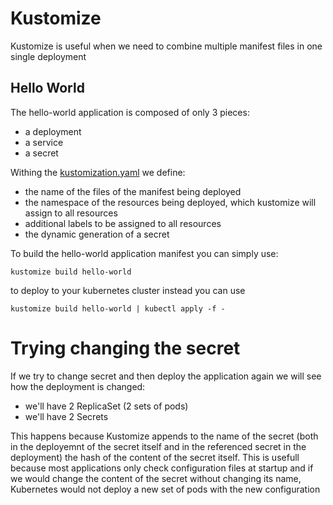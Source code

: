 # Kustomize

Kustomize is useful when we need to combine multiple manifest files in one single deployment

## Hello World

The hello-world application is composed of only 3 pieces: 
- a deployment
- a service
- a secret

Withing the [kustomization.yaml](hello-world/kustomization.yaml) we define:
- the name of the files of the manifest being deployed
- the namespace of the resources being deployed, which kustomize will assign to all resources
- additional labels to be assigned to all resources
- the dynamic generation of a secret

To build the hello-world application manifest you can simply use:

```shell
kustomize build hello-world
```

to deploy to your kubernetes cluster instead you can use

```shell
kustomize build hello-world | kubectl apply -f -
```

# Trying changing the secret

If we try to change secret and then deploy the application again we will see how the deployment is changed:
- we'll have 2 ReplicaSet (2 sets of pods)
- we'll have 2 Secrets

This happens because Kustomize appends to the name of the secret (both in the deployemnt of the secret itself and in the referenced secret in the deployment) the hash of the content of the secret itself. This is usefull because most applications only check configuration files at startup and if we would change the content of the secret without changing its name, Kubernetes would not deploy a new set of pods with the new configuration